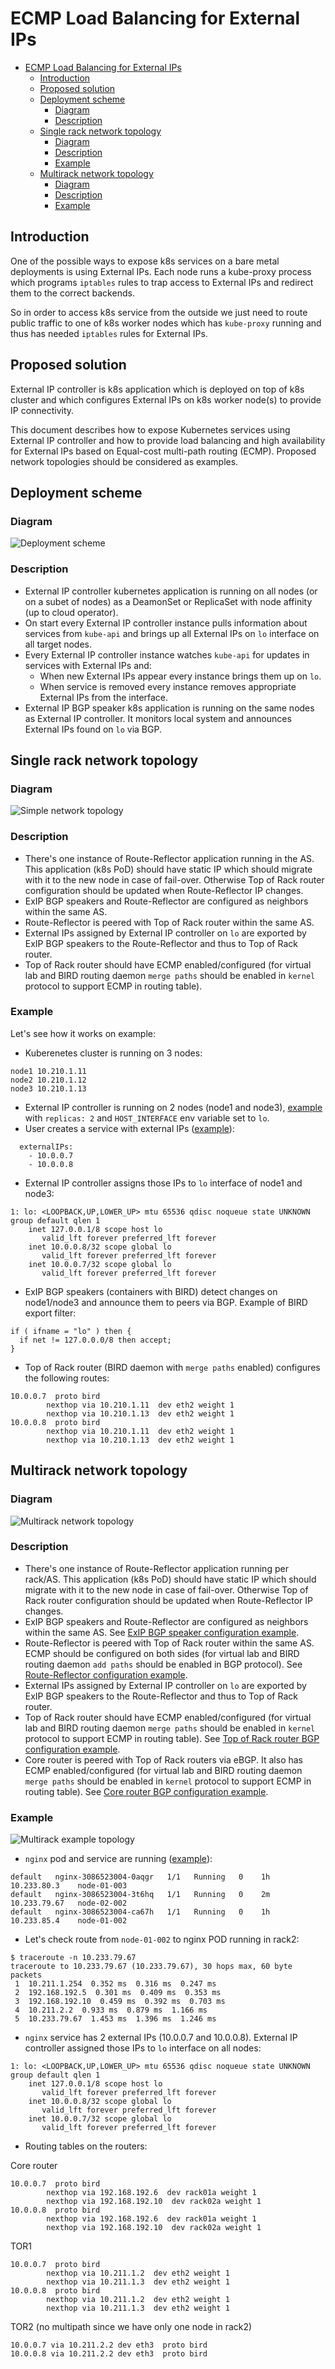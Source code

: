 ECMP Load Balancing for External IPs
====================================

- [ECMP Load Balancing for External IPs](#ecmp-load-balancing-for-external-ips)
  * [Introduction](#introduction)
  * [Proposed solution](#proposed-solution)
  * [Deployment scheme](#deployment-scheme)
    + [Diagram](#diagram)
    + [Description](#description)
  * [Single rack network topology](#single-rack-network-topology)
    + [Diagram](#diagram-1)
    + [Description](#description-1)
    + [Example](#example)
  * [Multirack network topology](#multirack-network-topology)
    + [Diagram](#diagram-2)
    + [Description](#description-2)
    + [Example](#example-1)

## Introduction

One of the possible ways to expose k8s services on a bare metal deployments is
using External IPs. Each node runs a kube-proxy process which programs `iptables`
rules to trap access to External IPs and redirect them to the correct backends.

So in order to access k8s service from the outside we just need to route public
traffic to one of k8s worker nodes which has `kube-proxy` running and thus has
needed `iptables` rules for External IPs.

## Proposed solution

External IP controller is k8s application which is deployed on top of k8s
cluster and which configures External IPs on k8s worker node(s) to provide
IP connectivity.

This document describes how to expose Kubernetes services using  External IP
controller and how to provide load balancing and high availability for External
IPs based on Equal-cost multi-path routing (ECMP). Proposed network topologies
should be considered as examples.

## Deployment scheme

### Diagram

![Deployment scheme](images/ecmp-scheme.png)

### Description

* External IP controller kubernetes application is running on all nodes (or on
a subet of nodes) as a DeamonSet or ReplicaSet with node affinity (up to cloud
operator).
* On start every External IP controller instance pulls information about
services from `kube-api` and brings up all External IPs on `lo` interface on
all target nodes.
* Every External IP controller instance watches `kube-api` for updates in
services with External IPs and:
    * When new External IPs appear every instance brings them up on `lo`.
    * When service is removed every instance removes appropriate External IPs
    from the interface.
* External IP BGP speaker k8s application is running on the same nodes as
External IP controller. It monitors local system and announces External IPs
found on `lo` via BGP.

## Single rack network topology

### Diagram

![Simple network topology](images/bgp-for-ecmp-single.png)

### Description

* There's one instance of Route-Reflector application running in the AS. This
application (k8s PoD) should have static IP which should migrate with it to
the new node in case of fail-over. Otherwise Top of Rack router configuration
should be updated when Route-Reflector IP changes.
* ExIP BGP speakers and Route-Reflector are configured as neighbors within
the same AS.
* Route-Reflector is peered with Top of Rack router within the same AS.
* External IPs assigned by External IP controller on `lo` are exported by
ExIP BGP speakers to the Route-Reflector and thus to Top of Rack router.
* Top of Rack router should have ECMP enabled/configured (for virtual lab and
BIRD routing daemon `merge paths` should be enabled in `kernel` protocol to
support ECMP in routing table).

### Example

Let's see how it works on example:
* Kuberenetes cluster is running on 3 nodes:
```
node1 10.210.1.11
node2 10.210.1.12
node3 10.210.1.13
```
* External IP controller is running on 2 nodes (node1 and node3),
[example](../examples/simple/externalipcontroller.yaml) with `replicas: 2` and
`HOST_INTERFACE` env variable set to `lo`.
* User creates a service with external IPs ([example](../examples/nginx.yaml)):
```
  externalIPs:
    - 10.0.0.7
    - 10.0.0.8
```
* External IP controller assigns those IPs to `lo` interface of node1 and
node3:
```
1: lo: <LOOPBACK,UP,LOWER_UP> mtu 65536 qdisc noqueue state UNKNOWN group default qlen 1
    inet 127.0.0.1/8 scope host lo
       valid_lft forever preferred_lft forever
    inet 10.0.0.8/32 scope global lo
       valid_lft forever preferred_lft forever
    inet 10.0.0.7/32 scope global lo
       valid_lft forever preferred_lft forever
```
* ExIP BGP speakers (containers with BIRD) detect changes on node1/node3 and
announce them to peers via BGP. Example of BIRD export filter:
```
if ( ifname = "lo" ) then {
  if net != 127.0.0.0/8 then accept;
}
```
* Top of Rack router (BIRD daemon with `merge paths` enabled) configures the
following routes:
```
10.0.0.7  proto bird
        nexthop via 10.210.1.11  dev eth2 weight 1
        nexthop via 10.210.1.13  dev eth2 weight 1
10.0.0.8  proto bird
        nexthop via 10.210.1.11  dev eth2 weight 1
        nexthop via 10.210.1.13  dev eth2 weight 1
```

## Multirack network topology

### Diagram

![Multirack network topology](images/bgp-for-ecmp.png)

### Description

* There's one instance of Route-Reflector application running per rack/AS. This
application (k8s PoD) should have static IP which should migrate with it to
the new node in case of fail-over. Otherwise Top of Rack router configuration
should be updated when Route-Reflector IP changes.
* ExIP BGP speakers and Route-Reflector are configured as neighbors within the
same AS.
See [ExIP BGP speaker configuration example](examples/bird-node1.cfg).
* Route-Reflector is peered with Top of Rack router within the same AS. ECMP
should be configured on both sides (for virtual lab and BIRD routing daemon
`add paths` should be enabled in BGP protocol).
See [Route-Reflector configuration example](examples/bird-rr1.cfg).
* External IPs assigned by External IP controller on `lo` are exported by
ExIP BGP speakers to the Route-Reflector and thus to Top of Rack router.
* Top of Rack router should have ECMP enabled/configured (for virtual lab and
BIRD routing daemon `merge paths` should be enabled in `kernel` protocol to
support ECMP in routing table).
See [Top of Rack router BGP configuration example](examples/bird-tor1.cfg).
* Core router is peered with Top of Rack routers via eBGP. It also has ECMP
enabled/configured (for virtual lab and BIRD routing daemon `merge paths`
should be enabled in `kernel` protocol to support ECMP in routing table).
See [Core router BGP configuration example](examples/bird-core.cfg).

### Example

![Multirack example topology](images/bgp-for-ecmp-example.png)

* `nginx` pod and service are running ([example](../examples/nginx.yaml)):
```
default   nginx-3086523004-0aqgr   1/1   Running   0    1h    10.233.80.3    node-01-003
default   nginx-3086523004-3t6hq   1/1   Running   0    2m    10.233.79.67   node-02-002
default   nginx-3086523004-ca67h   1/1   Running   0    1h    10.233.85.4    node-01-002
```
* Let's check route from `node-01-002` to nginx POD running in rack2:
```
$ traceroute -n 10.233.79.67
traceroute to 10.233.79.67 (10.233.79.67), 30 hops max, 60 byte packets
 1  10.211.1.254  0.352 ms  0.316 ms  0.247 ms
 2  192.168.192.5  0.301 ms  0.409 ms  0.353 ms
 3  192.168.192.10  0.459 ms  0.392 ms  0.703 ms
 4  10.211.2.2  0.933 ms  0.879 ms  1.166 ms
 5  10.233.79.67  1.453 ms  1.396 ms  1.246 ms
```
* `nginx` service has 2 external IPs (10.0.0.7 and 10.0.0.8). External IP controller
assigned those IPs to `lo` interface on all nodes:
```
1: lo: <LOOPBACK,UP,LOWER_UP> mtu 65536 qdisc noqueue state UNKNOWN group default qlen 1
    inet 127.0.0.1/8 scope host lo
       valid_lft forever preferred_lft forever
    inet 10.0.0.8/32 scope global lo
       valid_lft forever preferred_lft forever
    inet 10.0.0.7/32 scope global lo
       valid_lft forever preferred_lft forever
```
* Routing tables on the routers:

Core router
```
10.0.0.7  proto bird
        nexthop via 192.168.192.6  dev rack01a weight 1
        nexthop via 192.168.192.10  dev rack02a weight 1
10.0.0.8  proto bird
        nexthop via 192.168.192.6  dev rack01a weight 1
        nexthop via 192.168.192.10  dev rack02a weight 1
```

TOR1
```
10.0.0.7  proto bird
        nexthop via 10.211.1.2  dev eth2 weight 1
        nexthop via 10.211.1.3  dev eth2 weight 1
10.0.0.8  proto bird
        nexthop via 10.211.1.2  dev eth2 weight 1
        nexthop via 10.211.1.3  dev eth2 weight 1
```

TOR2 (no multipath since we have only one node in rack2)
```
10.0.0.7 via 10.211.2.2 dev eth3  proto bird
10.0.0.8 via 10.211.2.2 dev eth3  proto bird
```

